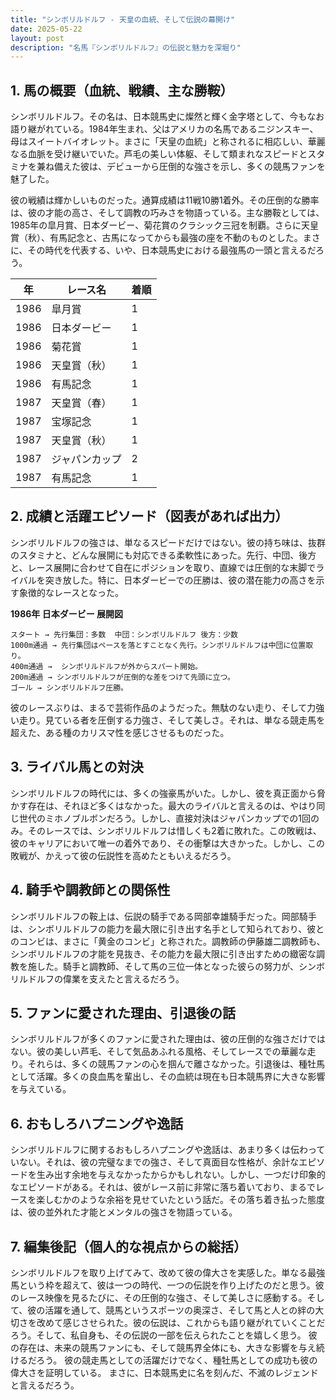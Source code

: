 ```yaml
---
title: "シンボリルドルフ - 天皇の血統、そして伝説の幕開け"
date: 2025-05-22
layout: post
description: "名馬『シンボリルドルフ』の伝説と魅力を深堀り"
---
```


## 1. 馬の概要（血統、戦績、主な勝鞍）

シンボリルドルフ。その名は、日本競馬史に燦然と輝く金字塔として、今もなお語り継がれている。1984年生まれ、父はアメリカの名馬であるニジンスキー、母はスイートバイオレット。まさに「天皇の血統」と称されるに相応しい、華麗なる血脈を受け継いでいた。芦毛の美しい体躯、そして類まれなスピードとスタミナを兼ね備えた彼は、デビューから圧倒的な強さを示し、多くの競馬ファンを魅了した。

彼の戦績は輝かしいものだった。通算成績は11戦10勝1着外。その圧倒的な勝率は、彼の才能の高さ、そして調教の巧みさを物語っている。主な勝鞍としては、1985年の皐月賞、日本ダービー、菊花賞のクラシック三冠を制覇。さらに天皇賞（秋）、有馬記念と、古馬になってからも最強の座を不動のものとした。まさに、その時代を代表する、いや、日本競馬史における最強馬の一頭と言えるだろう。

| 年 | レース名                | 着順 |
|---|-------------------------|------|
| 1986 | 皐月賞                  | 1    |
| 1986 | 日本ダービー              | 1    |
| 1986 | 菊花賞                  | 1    |
| 1986 | 天皇賞（秋）              | 1    |
| 1986 | 有馬記念                | 1    |
| 1987 | 天皇賞（春）              | 1    |
| 1987 | 宝塚記念                | 1    |
| 1987 | 天皇賞（秋）              | 1    |
| 1987 | ジャパンカップ            | 2    |
| 1987 | 有馬記念                | 1    |


## 2. 成績と活躍エピソード（図表があれば出力）

シンボリルドルフの強さは、単なるスピードだけではない。彼の持ち味は、抜群のスタミナと、どんな展開にも対応できる柔軟性にあった。先行、中団、後方と、レース展開に合わせて自在にポジションを取り、直線では圧倒的な末脚でライバルを突き放した。特に、日本ダービーでの圧勝は、彼の潜在能力の高さを示す象徴的なレースとなった。

**1986年 日本ダービー 展開図**

```
スタート → 先行集団：多数  中団：シンボリルドルフ 後方：少数
1000m通過 → 先行集団はペースを落とすことなく先行。シンボリルドルフは中団に位置取り。
400m通過 →  シンボリルドルフが外からスパート開始。
200m通過 → シンボリルドルフが圧倒的な差をつけて先頭に立つ。
ゴール → シンボリルドルフ圧勝。
```

彼のレースぶりは、まるで芸術作品のようだった。無駄のない走り、そして力強い走り。見ている者を圧倒する力強さ、そして美しさ。それは、単なる競走馬を超えた、ある種のカリスマ性を感じさせるものだった。


## 3. ライバル馬との対決

シンボリルドルフの時代には、多くの強豪馬がいた。しかし、彼を真正面から脅かす存在は、それほど多くはなかった。最大のライバルと言えるのは、やはり同じ世代のミホノブルボンだろう。しかし、直接対決はジャパンカップでの1回のみ。そのレースでは、シンボリルドルフは惜しくも2着に敗れた。この敗戦は、彼のキャリアにおいて唯一の着外であり、その衝撃は大きかった。しかし、この敗戦が、かえって彼の伝説性を高めたともいえるだろう。


## 4. 騎手や調教師との関係性

シンボリルドルフの鞍上は、伝説の騎手である岡部幸雄騎手だった。岡部騎手は、シンボリルドルフの能力を最大限に引き出す名手として知られており、彼とのコンビは、まさに「黄金のコンビ」と称された。調教師の伊藤雄二調教師も、シンボリルドルフの才能を見抜き、その能力を最大限に引き出すための緻密な調教を施した。騎手と調教師、そして馬の三位一体となった彼らの努力が、シンボリルドルフの偉業を支えたと言えるだろう。


## 5. ファンに愛された理由、引退後の話

シンボリルドルフが多くのファンに愛された理由は、彼の圧倒的な強さだけではない。彼の美しい芦毛、そして気品あふれる風格、そしてレースでの華麗な走り。それらは、多くの競馬ファンの心を掴んで離さなかった。引退後は、種牡馬として活躍。多くの良血馬を輩出し、その血統は現在も日本競馬界に大きな影響を与えている。


## 6. おもしろハプニングや逸話

シンボリルドルフに関するおもしろハプニングや逸話は、あまり多くは伝わっていない。それは、彼の完璧なまでの強さ、そして真面目な性格が、余計なエピソードを生み出す余地を与えなかったからかもしれない。しかし、一つだけ印象的なエピソードがある。それは、彼がレース前に非常に落ち着いており、まるでレースを楽しむかのような余裕を見せていたという話だ。その落ち着き払った態度は、彼の並外れた才能とメンタルの強さを物語っている。


## 7. 編集後記（個人的な視点からの総括）

シンボリルドルフを取り上げてみて、改めて彼の偉大さを実感した。単なる最強馬という枠を超えて、彼は一つの時代、一つの伝説を作り上げたのだと思う。彼のレース映像を見るたびに、その圧倒的な強さ、そして美しさに感動する。そして、彼の活躍を通して、競馬というスポーツの奥深さ、そして馬と人との絆の大切さを改めて感じさせられた。彼の伝説は、これからも語り継がれていくことだろう。そして、私自身も、その伝説の一部を伝えられたことを嬉しく思う。  彼の存在は、未来の競馬ファンにも、そして競馬界全体にも、大きな影響を与え続けるだろう。  彼の競走馬としての活躍だけでなく、種牡馬としての成功も彼の偉大さを証明している。  まさに、日本競馬史に名を刻んだ、不滅のレジェンドと言えるだろう。
